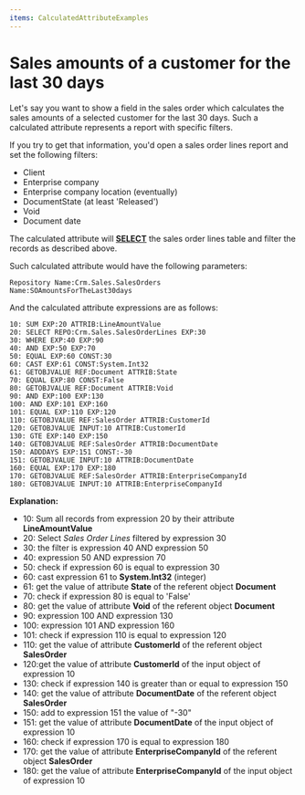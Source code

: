 ```yaml
---
items: CalculatedAttributeExamples
---
```


# Sales amounts of a customer for the last 30 days

Let's say you want to show a field in the sales order which calculates the sales amounts of a selected customer for the last 30 days. Such a calculated attribute represents a report with specific filters. 

If you try to get that information, you'd open a sales order lines report and set the following filters:

- Client
- Enterprise company
- Enterprise company location (eventually)
- DocumentState (at least 'Released')
- Void 
- Document date

The calculated attribute will **[SELECT](https://docs.erp.net/tech/advanced/calculated-attributes/operators/select.html)** the sales order lines table and filter the records as described above.

Such calculated attribute would have the following parameters:

```
Repository Name:Crm.Sales.SalesOrders
Name:SOAmountsForTheLast30days
```

And the calculated attribute expressions are as follows:

```
10: SUM EXP:20 ATTRIB:LineAmountValue
20: SELECT REPO:Crm.Sales.SalesOrderLines EXP:30
30: WHERE EXP:40 EXP:90
40: AND EXP:50 EXP:70
50: EQUAL EXP:60 CONST:30
60: CAST EXP:61 CONST:System.Int32
61: GETOBJVALUE REF:Document ATTRIB:State
70: EQUAL EXP:80 CONST:False
80: GETOBJVALUE REF:Document ATTRIB:Void
90: AND EXP:100 EXP:130
100: AND EXP:101 EXP:160
101: EQUAL EXP:110 EXP:120
110: GETOBJVALUE REF:SalesOrder ATTRIB:CustomerId
120: GETOBJVALUE INPUT:10 ATTRIB:CustomerId
130: GTE EXP:140 EXP:150
140: GETOBJVALUE REF:SalesOrder ATTRIB:DocumentDate
150: ADDDAYS EXP:151 CONST:-30
151: GETOBJVALUE INPUT:10 ATTRIB:DocumentDate
160: EQUAL EXP:170 EXP:180
170: GETOBJVALUE REF:SalesOrder ATTRIB:EnterpriseCompanyId
180: GETOBJVALUE INPUT:10 ATTRIB:EnterpriseCompanyId
```

**Explanation:**

- 10: Sum all records from expression 20 by their attribute **LineAmountValue**
- 20: Select _Sales Order Lines_ filtered by expression 30
- 30: the filter is expression 40 AND expression 50
- 40: expression 50 AND expression 70
- 50: check if expression 60 is equal to expression 30
- 60: cast expression 61 to **System.Int32** (integer)
- 61: get the value of attribute **State** of the referent object **Document**
- 70: check if expression 80 is equal to 'False'
- 80: get the value of attribute **Void** of the referent object **Document**
- 90: expression 100 AND expression 130
- 100: expression 101 AND expression 160
- 101: check if expression 110 is equal to expression 120
- 110: get the value of attribute **CustomerId** of the referent object **SalesOrder**
- 120:get the value of attribute **CustomerId** of the input object of expression 10
- 130:  check if expression 140 is greater than or equal to expression 150
- 140: get the value of attribute **DocumentDate** of the referent object **SalesOrder**
- 150: add to expression 151 the value of "-30"
- 151: get the value of attribute **DocumentDate** of the input object of expression 10
- 160: check if expression 170 is equal to expression 180
- 170: get the value of attribute **EnterpriseCompanyId** of the referent object **SalesOrder**
- 180: get the value of attribute **EnterpriseCompanyId** of the input object of expression 10
